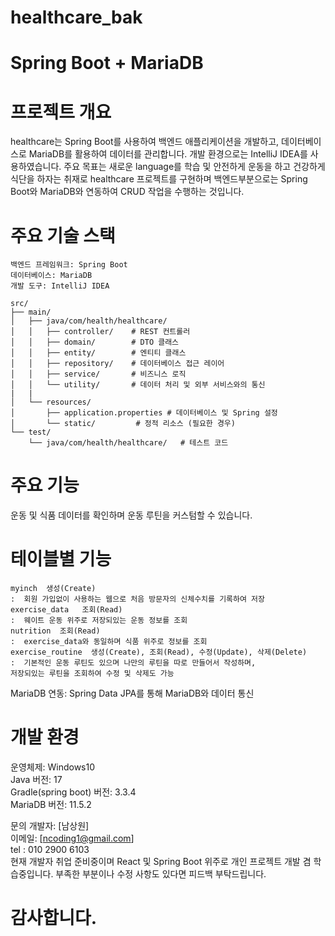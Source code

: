 # healthcare_bak
# Spring Boot + MariaDB

# 프로젝트 개요

healthcare는 Spring Boot를 사용하여 백엔드 애플리케이션을 개발하고, 데이터베이스로 MariaDB를 활용하여 데이터를 관리합니다.
개발 환경으로는 IntelliJ IDEA를 사용하였습니다. 주요 목표는 새로운 language를 학습 및 안전하게 운동을 하고 건강하게 식단을
하자는 취재로 healthcare 프로젝트를 구현하며 백엔드부분으로는 Spring Boot와 MariaDB와 연동하여 CRUD 작업을 수행하는 것입니다.

# 주요 기술 스택
```
백엔드 프레임워크: Spring Boot
데이터베이스: MariaDB
개발 도구: IntelliJ IDEA

src/
├── main/
│   ├── java/com/health/healthcare/
│   │   ├── controller/    # REST 컨트롤러
│   │   ├── domain/        # DTO 클래스
│   │   ├── entity/        # 엔티티 클래스
│   │   ├── repository/    # 데이터베이스 접근 레이어
│   │   ├── service/       # 비즈니스 로직
│   │   └── utility/       # 데이터 처리 및 외부 서비스와의 통신
|   |
│   └── resources/
│       ├── application.properties # 데이터베이스 및 Spring 설정
│       └── static/         # 정적 리소스 (필요한 경우)
└── test/
    └── java/com/health/healthcare/   # 테스트 코드

```
#  주요 기능
운동 및 식품 데이터를 확인하며 운동 루틴을 커스텀할 수 있습니다.

#  테이블별 기능 
```
myinch  생성(Create)
:  회원 가입없이 사용하는 웹으로 처음 방문자의 신체수치를 기록하여 저장
exercise_data   조회(Read)
:  웨이트 운동 위주로 저장되있는 운동 정보를 조회
nutrition  조회(Read)
:  exercise_data와 동일하며 식품 위주로 정보를 조회
exercise_routine  생성(Create), 조회(Read), 수정(Update), 삭제(Delete) 
:  기본적인 운동 루틴도 있으며 나만의 루틴을 따로 만들어서 작성하며,
저장되있는 루틴을 조회하여 수정 및 삭제도 가능
```
MariaDB 연동:
Spring Data JPA를 통해 MariaDB와 데이터 통신

# 개발 환경
운영체제: Windows10 <br>
Java 버전: 17    <br>
Gradle(spring boot) 버전: 3.3.4    <br>
MariaDB 버전: 11.5.2    <br>

문의
개발자: [남상원]    <br>
이메일: [ncoding1@gmail.com]    <br>
tel : 010 2900 6103
<br>
현재 개발자 취업 준비중이며 React 및 Spring Boot 위주로 개인 프로젝트 개발 겸 학습중입니다.
부족한 부분이나 수정 사항도 있다면 피드백 부탁드립니다.



#  감사합니다.

